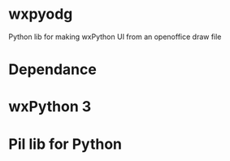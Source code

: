 # wxpyodg
Python lib for making wxPython UI from an openoffice draw file

# Dependance
# wxPython 3
# Pil lib for Python